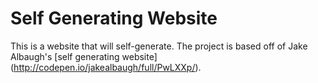 Self Generating Website
=======================

This is a website that will self-generate. The project is based off of Jake Albaugh's [self generating website] (http://codepen.io/jakealbaugh/full/PwLXXp/).

